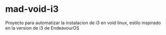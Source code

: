 # mad-void-i3
Proyecto para automatizar la instalacion de i3 en void linux, estilo inspirado en la version de i3 de EndeavourOS
